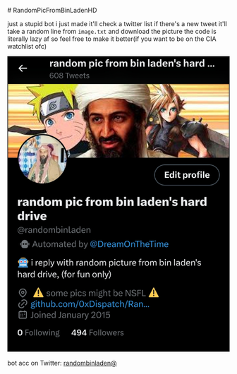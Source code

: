  
 ​#​ ​RandomPicFromBinLadenHD

just a stupid bot i just made
it'll check a twitter list if there's a new tweet it'll take a random line from ``image.txt`` and download the picture
the code is literally lazy af so feel free to make it better(if you want to be on the CIA watchlist ofc)
  
  
 ​![​Alt text​](https://github.com/0xDispatch/RandomPicFromBinLadenHD/blob/main/readmepic.jpg "bot acc on twitter") 
  
  
  
bot acc on Twitter: [​randombinladen@​](https://twitter.com/randombinladen) 
  
